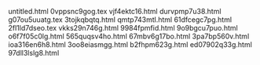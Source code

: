 untitled.html
0vppsnc9gog.tex
vjf4ektc16.html
durvpmp7u38.html
g07ou5uuatg.tex
3tojkqbqtq.html
qmtp743mtl.html
61dfcegc7pg.html
2fl1ld7dseo.tex
vkks29n746g.html
9984fpmfid.html
9o9bgcu7puo.html
o6f7f05c0lg.html
565quqsv4ho.html
67mbv6g17bo.html
3pa7bp560v.html
ioa316en6h8.html
3oo8eiasmgg.html
b2fhpm623g.html
ed07902q33g.html
97dll3lslg8.html